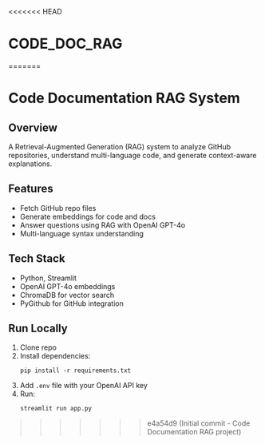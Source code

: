 <<<<<<< HEAD
# CODE_DOC_RAG
=======

# Code Documentation RAG System

## Overview
A Retrieval-Augmented Generation (RAG) system to analyze GitHub repositories, understand multi-language code, and generate context-aware explanations.

## Features
- Fetch GitHub repo files
- Generate embeddings for code and docs
- Answer questions using RAG with OpenAI GPT-4o
- Multi-language syntax understanding

## Tech Stack
- Python, Streamlit
- OpenAI GPT-4o embeddings
- ChromaDB for vector search
- PyGithub for GitHub integration

## Run Locally
1. Clone repo
2. Install dependencies:
   ```
   pip install -r requirements.txt
   ```
3. Add `.env` file with your OpenAI API key
4. Run:
   ```
   streamlit run app.py
   ```
>>>>>>> e4a54d9 (Initial commit - Code Documentation RAG project)
